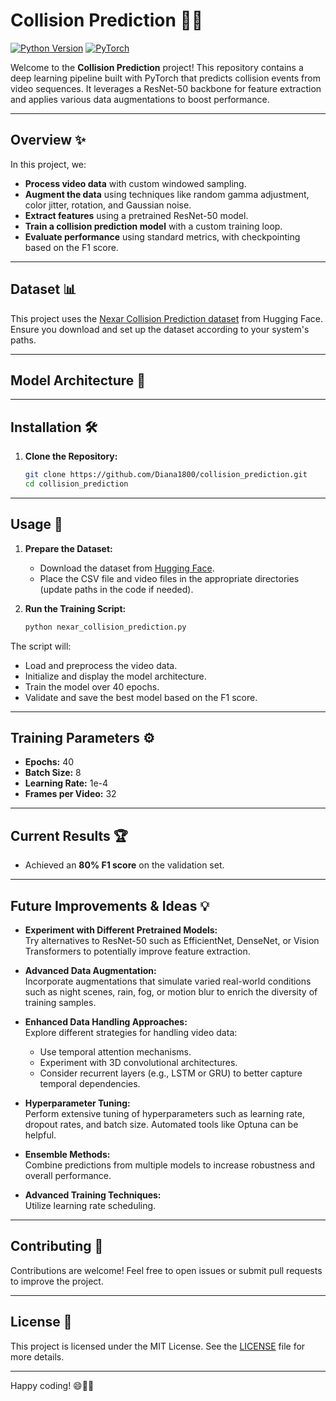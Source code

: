 # Collision Prediction 🚗💥

[![Python Version](https://img.shields.io/badge/python-3.8%2B-blue)](https://www.python.org/)
[![PyTorch](https://img.shields.io/badge/PyTorch-1.7+-orange)](https://pytorch.org/)

Welcome to the **Collision Prediction** project! This repository contains a deep learning pipeline built with PyTorch that predicts collision events from video sequences. It leverages a ResNet-50 backbone for feature extraction and applies various data augmentations to boost performance.

---

## Overview ✨

In this project, we:
- **Process video data** with custom windowed sampling.
- **Augment the data** using techniques like random gamma adjustment, color jitter, rotation, and Gaussian noise.
- **Extract features** using a pretrained ResNet-50 model.
- **Train a collision prediction model** with a custom training loop.
- **Evaluate performance** using standard metrics, with checkpointing based on the F1 score.

---

## Dataset 📊

This project uses the [Nexar Collision Prediction dataset](https://huggingface.co/datasets/nexar-ai/nexar_collision_prediction) from Hugging Face. 
Ensure you download and set up the dataset according to your system's paths.

---

## Model Architecture 🧠



---

## Installation 🛠️

1. **Clone the Repository:**
    ```bash
    git clone https://github.com/Diana1800/collision_prediction.git
    cd collision_prediction
    ```

---

## Usage 🚀

1. **Prepare the Dataset:**
   - Download the dataset from [Hugging Face](https://huggingface.co/datasets/nexar-ai/nexar_collision_prediction).
   - Place the CSV file and video files in the appropriate directories (update paths in the code if needed).

2. **Run the Training Script:**
    ```bash
    python nexar_collision_prediction.py
    ```

The script will:
- Load and preprocess the video data.
- Initialize and display the model architecture.
- Train the model over 40 epochs.
- Validate and save the best model based on the F1 score.

---

## Training Parameters ⚙️

- **Epochs:** 40
- **Batch Size:** 8
- **Learning Rate:** 1e-4
- **Frames per Video:** 32

---

## Current Results 🏆

- Achieved an **80% F1 score** on the validation set.

---

## Future Improvements & Ideas 💡

- **Experiment with Different Pretrained Models:**  
  Try alternatives to ResNet-50 such as EfficientNet, DenseNet, or Vision Transformers to potentially improve feature extraction.
  
- **Advanced Data Augmentation:**  
  Incorporate augmentations that simulate varied real-world conditions such as night scenes, rain, fog, or motion blur to enrich the diversity of training samples.
  
- **Enhanced Data Handling Approaches:**  
  Explore different strategies for handling video data:
  - Use temporal attention mechanisms.
  - Experiment with 3D convolutional architectures.
  - Consider recurrent layers (e.g., LSTM or GRU) to better capture temporal dependencies.
  
- **Hyperparameter Tuning:**  
  Perform extensive tuning of hyperparameters such as learning rate, dropout rates, and batch size. Automated tools like Optuna can be helpful.
  
- **Ensemble Methods:**  
  Combine predictions from multiple models to increase robustness and overall performance.
  
- **Advanced Training Techniques:**  
  Utilize learning rate scheduling.

---

## Contributing 🤝

Contributions are welcome! Feel free to open issues or submit pull requests to improve the project.

---

## License 📄

This project is licensed under the MIT License. See the [LICENSE](LICENSE) file for more details.

---

Happy coding! 😄🚗💥
